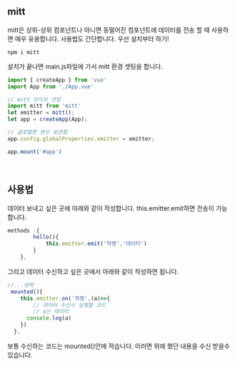## mitt

mitt은 상위-상위 컴포넌트나 아니면 동떨어진 컴포넌트에 데이터를 전송 할 때 사용하면 매우 유용합니다. 사용법도 간단합니다. 우선 설치부터 하기!

```
npm i mitt
```

설치가 끝나면 main.js파일에 가서 mitt 환경 셋팅을 합니다.

```js
import { createApp } from 'vue'
import App from './App.vue'

// mitt 라이브 셋팅
import mitt from 'mitt'
let emitter = mitt();
let app = createApp(App);

// 글로벌한 변수 보관함
app.config.globalProperties.emitter = emitter;

app.mount('#app')
```

<br />

## 사용법

데이터 보내고 싶은 곳에 아래와 같이 작성합니다. this.emitter.emit하면 전송이 가능합니다.

```js
methods :{
        hello(){
            this.emitter.emit('작명','데이터')
        }
    },
```

그리고 데이터 수신하고 싶은 곳에서 아래와 같이 작성하면 됩니다.

```js
//...생략
 mounted(){
    this.emitter.on('작명',(a)=>{
        // 데이터 수신시 실행할 코드
        // a는 데이터
      console.log(a)
    })
  },
```

보통 수신하는 코드는 mounted()안에 적습니다. 이러면 위에 했던 내용을 수신 받을수 있습니다.
